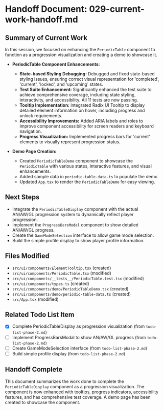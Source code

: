 # Handoff Document: 029-current-work-handoff.md

## Summary of Current Work

In this session, we focused on enhancing the `PeriodicTable` component to function as a progression visualization and creating a demo to showcase it.

- **PeriodicTable Component Enhancements:**

  - **State-based Styling Debugging:** Debugged and fixed state-based styling issues, ensuring correct visual representation for 'completed', 'current', 'locked', and 'upcoming' states.
  - **Test Suite Enhancement:** Significantly enhanced the test suite to achieve comprehensive coverage, including state styling, interactivity, and accessibility. All 11 tests are now passing.
  - **Tooltip Implementation:** Integrated Radix UI Tooltip to display detailed element information on hover, including progress and unlock requirements.
  - **Accessibility Improvements:** Added ARIA labels and roles to improve component accessibility for screen readers and keyboard navigation.
  - **Progress Visualization:** Implemented progress bars for 'current' elements to visually represent progression status.

- **Demo Page Creation:**
  - Created `PeriodicTableDemo` component to showcase the `PeriodicTable` with various states, interactive features, and visual enhancements.
  - Added sample data in `periodic-table-data.ts` to populate the demo.
  - Updated `App.tsx` to render the `PeriodicTableDemo` for easy viewing.

## Next Steps

- Integrate the `PeriodicTableDisplay` component with the actual AN/AW/GL progression system to dynamically reflect player progression.
- Implement the `ProgressBarsModal` component to show detailed AN/AW/GL progress.
- Create the `GameModeSelection` interface to allow game mode selection.
- Build the simple profile display to show player profile information.

## Files Modified

- `src/ui/components/ElementTooltip.tsx` (created)
- `src/ui/components/PeriodicTable.tsx` (modified)
- `src/ui/components/__tests__/PeriodicTable.test.tsx` (modified)
- `src/ui/components/types.ts` (created)
- `src/ui/components/demo/PeriodicTableDemo.tsx` (created)
- `src/ui/components/demo/periodic-table-data.ts` (created)
- `src/App.tsx` (modified)

## Related Todo List Item

- [x] Complete PeriodicTableDisplay as progression visualization (from `todo-list-phase-2.md`)
- [ ] Implement ProgressBarsModal to show AN/AW/GL progress (from `todo-list-phase-2.md`)
- [ ] Create GameModeSelection interface (from `todo-list-phase-2.md`)
- [ ] Build simple profile display (from `todo-list-phase-2.md`)

## Handoff Complete

This document summarizes the work done to complete the `PeriodicTableDisplay` component as a progression visualization. The component is now enhanced with tooltips, progress indicators, accessibility features, and has comprehensive test coverage. A demo page has been created to showcase the component.

